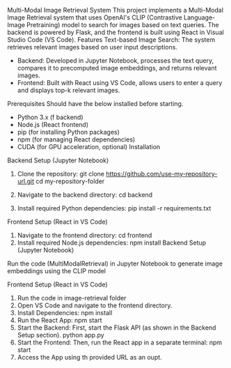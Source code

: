 Multi-Modal Image Retrieval System
This project implements a Multi-Modal Image Retrieval system that uses OpenAI's CLIP (Contrastive Language-Image Pretraining) model to search for images based on text queries. The backend is powered by Flask, and the frontend is built using React in Visual Studio Code (VS Code).
Features
Text-based Image Search: The system retrieves relevant images based on user input descriptions.
- Backend: Developed in Jupyter Notebook, processes the text query, compares it to precomputed image embeddings, and returns relevant images.
- Frontend: Built with React using VS Code, allows users to enter a query and displays top-k relevant images.

Prerequisites
Should have the below installed before starting.
- Python 3.x (f backend)
- Node.js (React frontend)
- pip (for installing Python packages)
- npm (for managing React dependencies)
- CUDA (for GPU acceleration, optional)
Installation

Backend Setup (Jupyter Notebook)
1. Clone the repository:
   git clone https://github.com/use-my-repository-url.git
   cd my-repository-folder

2. Navigate to the backend directory:
   cd backend

3. Install required Python dependencies:
   pip install -r requirements.txt

Frontend Setup (React in VS Code)
1. Navigate to the frontend directory:
   cd frontend
2. Install required Node.js dependencies:
   npm install
Backend Setup (Jupyter Notebook)

Run the code (MultiModalRetrieval) in Jupyter Notebook to generate image embeddings using the CLIP model

Frontend Setup (React in VS Code)
1. Run the code in image-retrieval folder
2. Open VS Code and navigate to the frontend directory.
3. Install Dependencies:
   npm install
4. Run the React App:
   npm start
6. Start the Backend:
   First, start the Flask API (as shown in the Backend Setup section).
   python app.py
7. Start the Frontend:
   Then, run the React app in a separate terminal:
   npm start
8. Access the App using th provided URL as an oupt.


